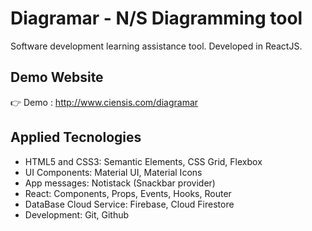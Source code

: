 # Diagramar - N/S Diagramming tool

Software development learning assistance tool. Developed in ReactJS.

## Demo Website

👉 Demo : http://www.ciensis.com/diagramar

## Applied Tecnologies

- HTML5 and CSS3: Semantic Elements, CSS Grid, Flexbox
- UI Components: Material UI, Material Icons
- App messages: Notistack (Snackbar provider)
- React: Components, Props, Events, Hooks, Router
- DataBase Cloud Service: Firebase, Cloud Firestore
- Development: Git, Github
